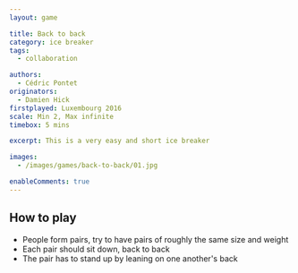 ```yaml
---
layout: game

title: Back to back
category: ice breaker
tags:
  - collaboration

authors: 
  - Cédric Pontet
originators: 
  - Damien Hick
firstplayed: Luxembourg 2016
scale: Min 2, Max infinite
timebox: 5 mins

excerpt: This is a very easy and short ice breaker

images:
  - /images/games/back-to-back/01.jpg

enableComments: true
---
```


## How to play

- People form pairs, try to have pairs of roughly the same size and weight
- Each pair should sit down, back to back
- The pair has to stand up by leaning on one another's back
